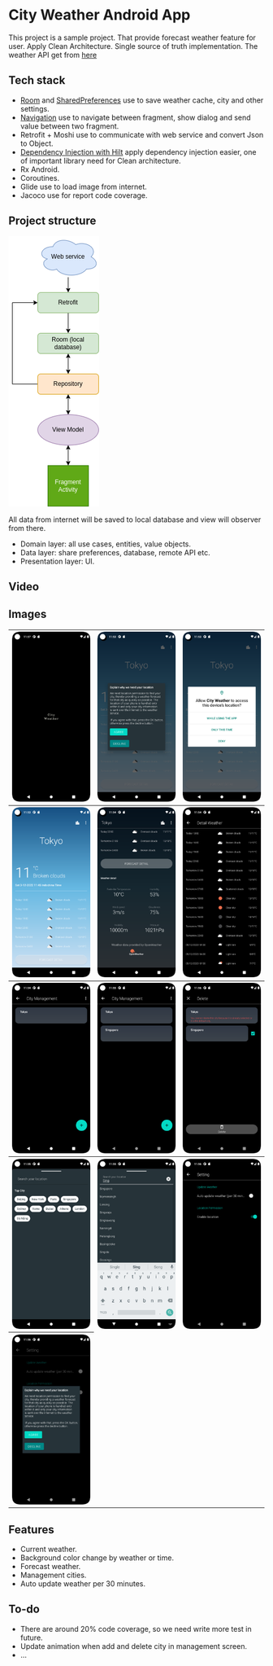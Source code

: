 City Weather Android App
================================
This project is a sample project. That provide forecast weather feature for user. Apply Clean Architecture. Single source of truth implementation.
The weather API get from [here](https://openweathermap.org/)

## Tech stack
* [Room](https://developer.android.com/jetpack/androidx/releases/room) and [SharedPreferences](https://developer.android.com/training/data-storage/shared-preferences) use to save weather cache, city and other settings.
* [Navigation](https://developer.android.com/guide/navigation) use to navigate between fragment, show dialog and send value between two fragment.
* Retrofit + Moshi use to communicate with web service and convert Json to Object.
* [Dependency Injection with Hilt](https://developer.android.com/training/dependency-injection/hilt-android) apply dependency injection easier, one of important library need for Clean architecture.
* Rx Android.
* Coroutines.
* Glide use to load image from internet.
* Jacoco use for report code coverage.

## Project structure
![](screenshots/single_source.png)

All data from internet will be saved to local database and view will observer from there.

* Domain layer: all use cases, entities, value objects.
* Data layer: share preferences, database, remote API etc.
* Presentation layer: UI.

## Video	

## Images
<table>
	<tr>
    	<th><img src="screenshots/splash.png"/></th>
    	<th><img src="screenshots/main_0.png"/></th>
    	<th><img src="screenshots/permission.png"/></th>
	</tr>
	<tr>
    	<th><img src="screenshots/main_1.png"/></th>
    	<th><img src="screenshots/main_2.png"/></th>
    	<th><img src="screenshots/detail.png"/></th>
	</tr>
	<tr>
    	<th><img src="screenshots/manage.png"/></th>
    	<th><img src="screenshots/manage_4.png"/></th>
    	<th><img src="screenshots/manage_5.png"/></th>
	</tr>
	<tr>
    	<th><img src="screenshots/manage_2.png"/></th>
    	<th><img src="screenshots/manage_3.png"/></th>
    	<th><img src="screenshots/setting_1.png"/></th>
	</tr>
	<tr>
    	<th><img src="screenshots/setting_2.png"/></th>
	</tr>
</table>

## Features
- Current weather.
- Background color change by weather or time.
- Forecast weather.
- Management cities.
- Auto update weather per 30 minutes.

## To-do
- There are around 20% code coverage, so we need write more test in future.
- Update animation when add and delete city in management screen.
- ...
